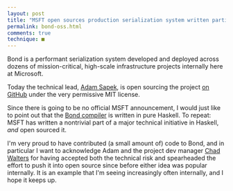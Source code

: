 ```yaml
---
layout: post
title: "MSFT open sources production serialization system written partially in Haskell"
permalink: bond-oss.html
comments: true
technique: ■
---
```



Bond is a performant serialization system developed and deployed across dozens of mission-critical, high-scale infrastructure projects internally here at Microsoft.

Today the technical lead, [Adam Sapek](https://www.linkedin.com/in/sapek), is open sourcing the project [on GitHub](https://github.com/Microsoft/bond) under the very permissive MIT license.

Since there is going to be no official MSFT announcement, I would just like to point out that the [Bond compiler](https://github.com/Microsoft/bond/tree/master/compiler) is written in pure Haskell. To repeat: MSFT has written a nontrivial part of a major technical initiative in Haskell, _and_ open sourced it.

I'm very proud to have contributed (a small amount of) code to Bond, and in particular I want to acknowledge Adam and the project dev manager [Chad Walters](https://www.linkedin.com/pub/chad-walters/0/528/b28) for having accepted both the technical risk and spearheaded the effort to push it into open source since before either idea was popular internally. It is an example that I'm seeing increasingly often internally, and I hope it keeps up.




















